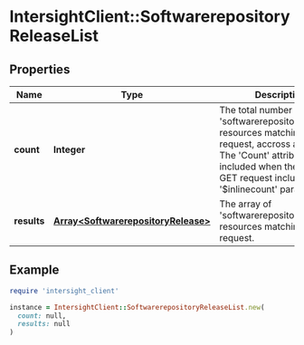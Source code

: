 # IntersightClient::SoftwarerepositoryReleaseList

## Properties

| Name | Type | Description | Notes |
| ---- | ---- | ----------- | ----- |
| **count** | **Integer** | The total number of &#39;softwarerepository.Release&#39; resources matching the request, accross all pages. The &#39;Count&#39; attribute is included when the HTTP GET request includes the &#39;$inlinecount&#39; parameter. | [optional] |
| **results** | [**Array&lt;SoftwarerepositoryRelease&gt;**](SoftwarerepositoryRelease.md) | The array of &#39;softwarerepository.Release&#39; resources matching the request. | [optional] |

## Example

```ruby
require 'intersight_client'

instance = IntersightClient::SoftwarerepositoryReleaseList.new(
  count: null,
  results: null
)
```

